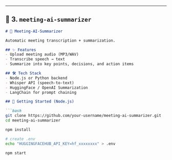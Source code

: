 
---

## 📑 3. `meeting-ai-summarizer`

```markdown
# 📑 Meeting-AI-Summarizer

Automatic meeting transcription + summarization.

## ✨ Features
- Upload meeting audio (MP3/WAV)
- Transcribe speech → text
- Summarize into key points, decisions, and action items

## 🛠 Tech Stack
- Node.js or Python backend
- Whisper API (speech-to-text)
- HuggingFace / OpenAI Summarization
- LangChain for prompt chaining

## 🚀 Getting Started (Node.js)

```bash
git clone https://github.com/your-username/meeting-ai-summarizer.git
cd meeting-ai-summarizer

npm install

# create .env
echo "HUGGINGFACEHUB_API_KEY=hf_xxxxxxxx" > .env

npm start
